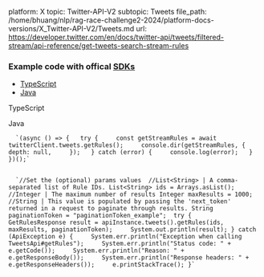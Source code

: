 platform: X
topic: Twitter-API-V2
subtopic: Tweets
file_path: /home/bhuang/nlp/rag-race-challenge2-2024/platform-docs-versions/X_Twitter-API-V2/Tweets.md
url: https://developer.twitter.com/en/docs/twitter-api/tweets/filtered-stream/api-reference/get-tweets-search-stream-rules


### Example code with offical [SDKs](https://developer.twitter.com/en/docs/twitter-api/tools-and-libraries/sdks/overview)

* [TypeScript](#tab0)
* [Java](#tab1)

TypeScript

Java

      `(async () => {   try {     const getStreamRules = await twitterClient.tweets.getRules();     console.dir(getStreamRules, {       depth: null,     });   } catch (error) {     console.log(error);   } })();`
    

      `//Set the (optional) params values  //List<String> | A comma-separated list of Rule IDs. List<String> ids = Arrays.asList();  //Integer | The maximum number of results Integer maxResults = 1000;  //String | This value is populated by passing the 'next_token' returned in a request to paginate through results. String paginationToken = "paginationToken_example";  try {     GetRulesResponse result = apiInstance.tweets().getRules(ids, maxResults, paginationToken);     System.out.println(result); } catch (ApiException e) {     System.err.println("Exception when calling TweetsApi#getRules");     System.err.println("Status code: " + e.getCode());     System.err.println("Reason: " + e.getResponseBody());     System.err.println("Response headers: " + e.getResponseHeaders());     e.printStackTrace(); }`